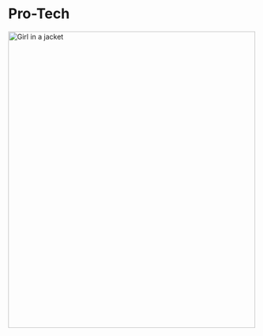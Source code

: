 # Pro-Tech
<img src="https://c.top4top.io/p_29836tl791.png" alt="Girl in a jacket" width="500" height="600">
